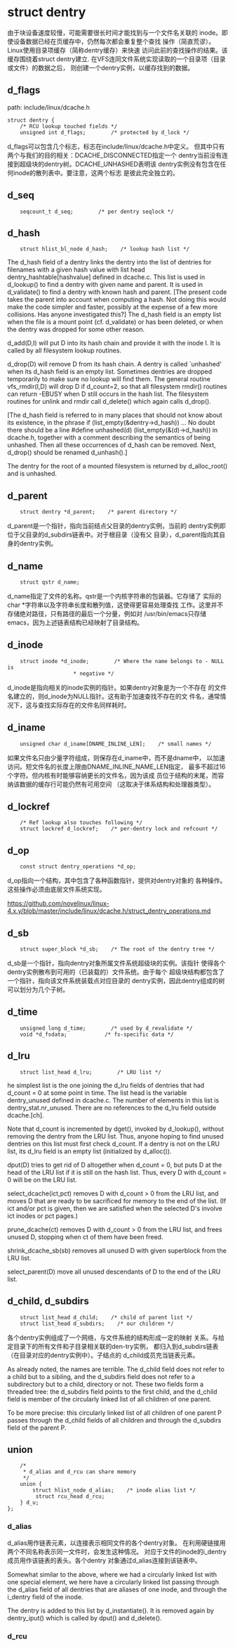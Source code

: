 struct dentry
========================================

由于块设备速度较慢，可能需要很长时间才能找到与一个文件名关联的
inode。即使设备数据已经在页缓存中，仍然每次都会重复整个查找
操作（简直荒谬）。Linux使用目录项缓存（简称dentry缓存）来快速
访问此前的查找操作的结果。该缓存围绕着struct dentry建立.
在VFS连同文件系统实现读取的一个目录项（目录或文件）的数据之后，
则创建一个dentry实例，以缓存找到的数据。

d_flags
----------------------------------------

path: include/linux/dcache.h
```
struct dentry {
    /* RCU lookup touched fields */
    unsigned int d_flags;        /* protected by d_lock */
```

d_flags可以包含几个标志，标志在include/linux/dcache.h中定义。
但其中只有两个与我们的目的相关：DCACHE_DISCONNECTED指定一个
dentry当前没有连接到超级块的dentry树。DCACHE_UNHASHED表明该
dentry实例没有包含在任何inode的散列表中。要注意，这两个标志
是彼此完全独立的。

d_seq
----------------------------------------

```
    seqcount_t d_seq;        /* per dentry seqlock */
```

d_hash
----------------------------------------

```
    struct hlist_bl_node d_hash;    /* lookup hash list */
```

The d_hash field of a dentry links the dentry into
the list of dentries for filenames with a given hash value
with list head dentry_hashtable[hashvalue] defined in dcache.c.
This list is used in d_lookup() to find a dentry with given name
and parent. It is used in d_validate() to find a dentry with
known hash and parent.
	[The present code takes the parent into account when
	 computing a hash. Not doing this would make the code
	 simpler and faster, possibly at the expense of a few
	 more collisions. Has anyone investigated this?]
The d_hash field is an empty list when the file is a mount point
(cf. d_validate) or has been deleted, or when the dentry was
dropped for some other reason.


d_add(D,I) will put D into its hash chain and provide it
with the inode I. It is called by all filesystem lookup routines.

d_drop(D) will remove D from its hash chain. A dentry is called
`unhashed' when its d_hash field is an empty list.
Sometimes dentries are dropped temporarily to make sure
no lookup will find them. The general routine vfs_rmdir(I,D)
will drop D if d_count=2, so that all filesystem rmdir()
routines can return -EBUSY when D still occurs in the hash list.
The filesystem routines for unlink and rmdir call d_delete()
which again calls d_drop().

[The d_hash field is referred to in many places that should
not know about its existence, in the phrase
	if (list_empty(&dentry->d_hash)) ...
No doubt there should be a line
	#define unhashed(d)	(list_empty(&(d)->d_hash))
in dcache.h, together with a comment describing the semantics
of being unhashed. Then all these occurrences of d_hash can
be removed. Next, d_drop() should be renamed d_unhash().]

The dentry for the root of a mounted filesystem is returned by
d_alloc_root() and is unhashed.

d_parent
----------------------------------------

```
    struct dentry *d_parent;    /* parent directory */
```

d_parent是一个指针，指向当前结点父目录的dentry实例，当前的
dentry实例即位于父目录的d_subdirs链表中。对于根目录（没有父
目录），d_parent指向其自身的dentry实例。

d_name
----------------------------------------

```
    struct qstr d_name;
```

d_name指定了文件的名称。qstr是一个内核字符串的包装器。它存储了
实际的char *字符串以及字符串长度和散列值，这使得更容易处理查找
工作。这里并不存储绝对路径，只有路径的最后一个分量，例如对
/usr/bin/emacs只存储emacs，因为上述链表结构已经映射了目录结构。

d_inode
----------------------------------------

```
    struct inode *d_inode;        /* Where the name belongs to - NULL is
                     * negative */
```

d_inode是指向相关的inode实例的指针。如果dentry对象是为一个不存在
的文件名建立的，则d_inode为NULL指针。这有助于加速查找不存在的文
件名，通常情况下，这与查找实际存在的文件名同样耗时。

d_iname
----------------------------------------

```
    unsigned char d_iname[DNAME_INLINE_LEN];    /* small names */
```

如果文件名只由少量字符组成，则保存在d_iname中，而不是dname中，
以加速访问。短文件名的长度上限由DNAME_INLINE_NAME_LEN指定，
最多不超过16个字符。但内核有时能够容纳更长的文件名，因为该成
员位于结构的末尾，而容纳该数据的缓存行可能仍然有可用空间
（这取决于体系结构和处理器类型）。

d_lockref
----------------------------------------

```
    /* Ref lookup also touches following */
    struct lockref d_lockref;    /* per-dentry lock and refcount */
```

d_op
----------------------------------------

```
    const struct dentry_operations *d_op;
```

d_op指向一个结构，其中包含了各种函数指针，提供对dentry对象的
各种操作。这些操作必须由底层文件系统实现。

https://github.com/novelinux/linux-4.x.y/blob/master/include/linux/dcache.h/struct_dentry_operations.md

d_sb
----------------------------------------

```
    struct super_block *d_sb;    /* The root of the dentry tree */
```

d_sb是一个指针，指向dentry对象所属文件系统超级块的实例。该指针
使得各个dentry实例散布到可用的（已装载的）文件系统。由于每个
超级块结构都包含了一个指针，指向该文件系统装载点对应目录的
dentry实例，因此dentry组成的树可以划分为几个子树。

d_time
----------------------------------------

```
    unsigned long d_time;        /* used by d_revalidate */
    void *d_fsdata;            /* fs-specific data */
```

## d_lru

```
    struct list_head d_lru;        /* LRU list */
```

he simplest list is the one joining the d_lru fields of
dentries that had d_count = 0 at some point in time.
The list head is the variable dentry_unused defined in dcache.c.
The number of elements in this list is dentry_stat.nr_unused.
There are no references to the d_lru field outside dcache.[ch].

Note that d_count is incremented by dget(), invoked by d_lookup(),
without removing the dentry from the LRU list. Thus, anyone hoping
to find unused dentries on this list must first check d_count.
If a dentry is not on the LRU list, its d_lru field is an
empty list (initialized by d_alloc()).

dput(D) tries to get rid of D altogether when d_count = 0, but
puts D at the head of the LRU list if it is still on the hash list.
Thus, every D with d_count = 0 will be on the LRU list.

select_dcache(ict,pct) removes D with d_count > 0 from the
LRU list, and moves D that are ready to be sacrificed for memory
to the end of the list. (If ict and/or pct is given, then we are
satisfied when the selected D's involve ict inodes or pct pages.)

prune_dcache(ct) removes D with d_count > 0 from the LRU list,
and frees unused D, stopping when ct of them have been freed.

shrink_dcache_sb(sb) removes all unused D with given superblock
from the LRU list.

select_parent(D) move all unused descendants of D to the end
of the LRU list.

d_child, d_subdirs
----------------------------------------

```
    struct list_head d_child;    /* child of parent list */
    struct list_head d_subdirs;    /* our children */
```

各个dentry实例组成了一个网络，与文件系统的结构形成一定的映射
关系。与给定目录下的所有文件和子目录相关联的den-try实例，
都归入到d_subdirs链表（在目录对应的dentry实例中）。子结点的
d_child成员充当链表元素。

As already noted, the names are terrible. The d_child field
does not refer to a child but to a sibling, and the d_subdirs
field does not refer to a subdirectory but to a child, directory
or not. These two fields form a threaded tree: the d_subdirs field
points to the first child, and the d_child field is member of the
circularly linked list of all children of one parent.

To be more precise: this circularly linked list of all children
of one parent P passes through the d_child fields of all children
and through the d_subdirs field of the parent P.

union
----------------------------------------

```
    /*
     * d_alias and d_rcu can share memory
     */
    union {
        struct hlist_node d_alias;    /* inode alias list */
         struct rcu_head d_rcu;
    } d_u;
};
```

### d_alias

d_alias用作链表元素，以连接表示相同文件的各个dentry对象。
在利用硬链接用两个不同名称表示同一文件时，会发生这种情况。
对应于文件的inode的i_dentry成员用作该链表的表头。各个dentry
对象通过d_alias连接到该链表中。

Somewhat similar to the above, where we had a circularly linked list
with one special element, we here have a circularly linked list
passing through the d_alias field of all dentries that are aliases
of one inode, and through the i_dentry field of the inode.

The dentry is added to this list by d_instantiate().
It is removed again by dentry_iput() which is called by dput()
and d_delete().

### d_rcu